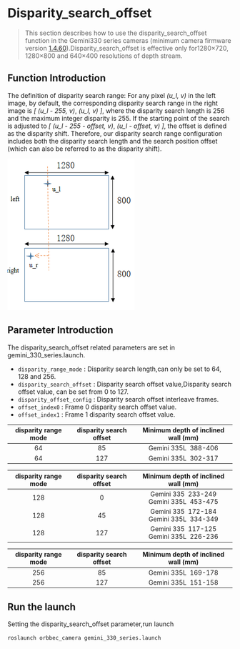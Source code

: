 # Disparity_search_offset

> This section describes how to use the disparity_search_offset function in the Gemini330 series cameras (minimum camera firmware version [1.4.60](https://www.orbbec.com/docs/g330-firmware-release/)).Disparity_search_offset is effective only for1280×720, 1280×800 and 640×400 resolutions of depth stream.

## Function Introduction

The definition of disparity search range: For any pixel *(u_l, v)* in the left image, by default, the corresponding disparity search range in the right image is *[ (u_l - 255, v)*, *(u_l, v) ]*, where the disparity search length is 256 and the maximum integer disparity is 255. If the starting point of the search is adjusted to *[ (u_l - 255 - offset, v)*, *(u_l - offset, v) ]*, the offset is defined as the disparity shift. Therefore, our disparity search range configuration includes both the disparity search length and the search position offset (which can also be referred to as the disparity shift).

![Depth Point Cloud Visualization](../image/disparity_search_offset/search_offset0.png)

## Parameter Introduction

The disparity_search_offset related parameters are set in gemini_330_series.launch.

* `disparity_range_mode` : Disparity search length,can only be set to 64, 128 and 256.
* `disparity_search_offset` : Disparity search offset value,Disparity search offset value, can be set from 0 to 127.
* `disparity_offset_config` : Disparity search offset interleave frames.
* `offset_index0` : Frame 0 disparity search offset value.
* `offset_index1` : Frame 1 disparity search offset value.

| disparity range mode | disparity search offset | Minimum depth of inclined wall (mm) |
| :------------------: | :---------------------: | :---------------------------------: |
|          64          |           85           |        Gemini 335L  388-406        |
|          64          |           127           |        Gemini 335L  302-317        |

| disparity range mode | disparity search offset |       Minimum depth of inclined wall (mm)       |
| :------------------: | :---------------------: | :---------------------------------------------: |
|         128         |            0            | Gemini 335  233-249<br />Gemini 335L  453-475 |
|         128         |           45           | Gemini 335  172-184<br />Gemini 335L  334-349 |
|         128         |           127           | Gemini 335  117-125<br />Gemini 335L  226-236 |

| disparity range mode | disparity search offset | Minimum depth of inclined wall (mm) |
| :------------------: | :---------------------: | :---------------------------------: |
|         256         |           85           |        Gemini 335L  169-178        |
|         256         |           127           |        Gemini 335L  151-158        |

## Run the launch

Setting the disparity_search_offset parameter,run launch

```bash
roslaunch orbbec_camera gemini_330_series.launch
```
